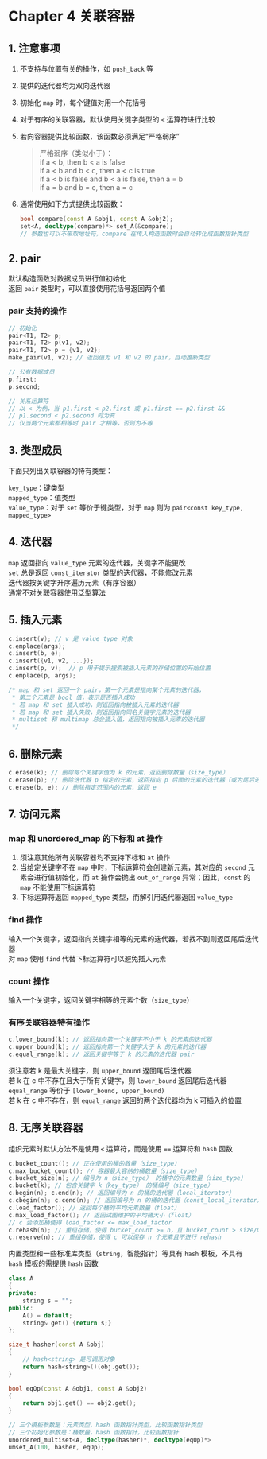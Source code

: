 # Chapter 4 关联容器

## 1. 注意事项

1. 不支持与位置有关的操作，如 `push_back` 等  
2. 提供的迭代器均为双向迭代器  
3. 初始化 `map` 时，每个键值对用一个花括号  
4. 对于有序的关联容器，默认使用关键字类型的 `<` 运算符进行比较  
5. 若向容器提供比较函数，该函数必须满足“严格弱序”  

    > 严格弱序（类似小于）：  
    > if a < b, then b < a is false  
    > if a < b and b < c, then a < c is true  
    > if a < b is false and b < a is false, then a = b  
    > if a = b and b = c, then a = c

6. 通常使用如下方式提供比较函数：

    ```C++
    bool compare(const A &obj1, const A &obj2);
    set<A, decltype(compare)*> set_A(&compare); 
    // 参数也可以不带取地址符，compare 在传入构造函数时会自动转化成函数指针类型
    ```

## 2. pair

默认构造函数对数据成员进行值初始化  
返回  `pair` 类型时，可以直接使用花括号返回两个值  

### pair 支持的操作

```C++
// 初始化
pair<T1, T2> p;
pair<T1, T2> p(v1, v2);
pair<T1, T2> p = {v1, v2};
make_pair(v1, v2); // 返回值为 v1 和 v2 的 pair，自动推断类型

// 公有数据成员
p.first;
p.second;

// 关系运算符
// 以 < 为例，当 p1.first < p2.first 或 p1.first == p2.first && 
// p1.second < p2.second 时为真
// 仅当两个元素都相等时 pair 才相等，否则为不等
```

## 3. 类型成员

下面只列出关联容器的特有类型：  

`key_type`：键类型  
`mapped_type`：值类型  
`value_type`：对于 `set` 等价于键类型，对于 `map` 则为 `pair<const key_type, mapped_type>`  

## 4. 迭代器

`map` 返回指向 `value_type` 元素的迭代器，关键字不能更改  
`set` 总是返回 `const_iterator` 类型的迭代器，不能修改元素  
迭代器按关键字升序遍历元素（有序容器）  
通常不对关联容器使用泛型算法  

## 5. 插入元素

```C++
c.insert(v); // v 是 value_type 对象
c.emplace(args);
c.insert(b, e);
c.insert({v1, v2, ...});
c.insert(p, v);  // p 用于提示搜索被插入元素的存储位置的开始位置
c.emplace(p, args);

/* map 和 set 返回一个 pair，第一个元素是指向某个元素的迭代器，
 * 第二个元素是 bool 值，表示是否插入成功
 * 若 map 和 set 插入成功，则返回指向被插入元素的迭代器
 * 若 map 和 set 插入失败，则返回指向同名关键字元素的迭代器
 * multiset 和 multimap 总会插入值，返回指向被插入元素的迭代器 
 */
```

## 6. 删除元素

```C++
c.erase(k); // 删除每个关键字值为 k 的元素，返回删除数量（size_type）
c.erase(p); // 删除迭代器 p 指定的元素，返回指向 p 后面的元素的迭代器（或为尾后迭代器）
c.erase(b, e); // 删除指定范围内的元素，返回 e
```

## 7. 访问元素

### map 和 unordered_map 的下标和 at 操作

1. 须注意其他所有关联容器均不支持下标和 `at` 操作  
2. 当给定关键字不在 `map` 中时，下标运算符会创建新元素，其对应的 `second` 元素会进行值初始化，而 `at` 操作会抛出 `out_of_range` 异常；因此，`const` 的 `map` 不能使用下标运算符  
3. 下标运算符返回 `mapped_type` 类型，而解引用迭代器返回 `value_type`  

### find 操作

输入一个关键字，返回指向关键字相等的元素的迭代器，若找不到则返回尾后迭代器  
对 `map` 使用 `find` 代替下标运算符可以避免插入元素  

### count 操作

输入一个关键字，返回关键字相等的元素个数（`size_type`）

### 有序关联容器特有操作

```C++
c.lower_bound(k); // 返回指向第一个关键字不小于 k 的元素的迭代器
c.upper_bound(k); // 返回指向第一个关键字大于 k 的元素的迭代器
c.equal_range(k); // 返回关键字等于 k 的元素的迭代器 pair
```

须注意若 k 是最大关键字，则 `upper_bound` 返回尾后迭代器  
若 k 在 c 中不存在且大于所有关键字，则 `lower_bound` 返回尾后迭代器  
`equal_range` 等价于 `[lower_bound, upper_bound)`  
若 k 在 c 中不存在，则 `equal_range` 返回的两个迭代器均为 k 可插入的位置  

## 8. 无序关联容器

组织元素时默认方法不是使用 `<` 运算符，而是使用 `==` 运算符和 `hash` 函数

```C++
c.bucket_count(); // 正在使用的桶的数量（size_type）
c.max_bucket_count(); // 容器最大容纳的桶数量（size_type）
c.bucket_size(n); // 编号为 n（size_type） 的桶中的元素数量（size_type）
c.bucket(k); // 包含关键字 k（key_type） 的桶编号（size_type）
c.begin(n); c.end(n); // 返回编号为 n 的桶的迭代器（local_iterator）
c.cbegin(n); c.cend(n); // 返回编号为 n 的桶的迭代器（const_local_iterator）
c.load_factor(); // 返回每个桶的平均元素数量（float）
c.max_load_factor(); // 返回试图维护的平均桶大小（float）
// c 会添加桶使得 load_factor <= max_load_factor
c.rehash(n); // 重组存储，使得 bucket_count >= n，且 bucket_count > size/max_load_factor
c.reserve(n); // 重组存储，使得 c 可以保存 n 个元素且不进行 rehash
```

内置类型和一些标准库类型（`string`，智能指针）等具有 `hash` 模板，不具有 `hash` 模板的需提供 `hash` 函数  

```C++
class A
{
private:
    string s = "";
public:
    A() = default;
    string& get() {return s;}
};

size_t hasher(const A &obj)
{
    // hash<string> 是可调用对象
    return hash<string>()(obj.get());
}

bool eqOp(const A &obj1, const A &obj2)
{
    return obj1.get() == obj2.get();
}

// 三个模板参数是：元素类型，hash 函数指针类型，比较函数指针类型
// 三个初始化参数是：桶数量，hash 函数指针，比较函数指针
unordered_multiset<A, decltype(hasher)*, decltype(eqOp)*>
umset_A(100, hasher, eqOp);
```
